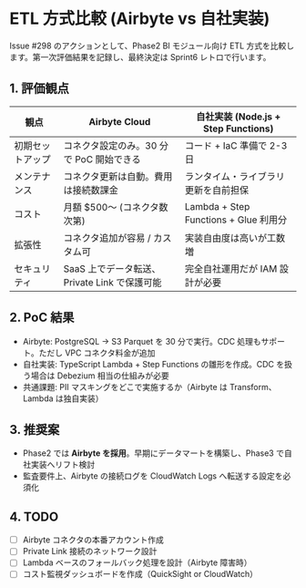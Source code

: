 # ETL 方式比較 (Airbyte vs 自社実装)

Issue #298 のアクションとして、Phase2 BI モジュール向け ETL 方式を比較します。第一次評価結果を記録し、最終決定は Sprint6 レトロで行います。

## 1. 評価観点
| 観点 | Airbyte Cloud | 自社実装 (Node.js + Step Functions) |
|------|---------------|--------------------------------------|
| 初期セットアップ | コネクタ設定のみ。30 分で PoC 開始できる | コード + IaC 準備で 2-3 日 |
| メンテナンス | コネクタ更新は自動。費用は接続数課金 | ランタイム・ライブラリ更新を自前担保 |
| コスト | 月額 $500〜 (コネクタ数次第) | Lambda + Step Functions + Glue 利用分 |
| 拡張性 | コネクタ追加が容易 / カスタム可 | 実装自由度は高いが工数増 |
| セキュリティ | SaaS 上でデータ転送、Private Link で保護可能 | 完全自社運用だが IAM 設計が必要 |

## 2. PoC 結果
- Airbyte: PostgreSQL → S3 Parquet を 30 分で実行。CDC 処理もサポート。ただし VPC コネクタ料金が追加
- 自社実装: TypeScript Lambda + Step Functions の雛形を作成。CDC を扱う場合は Debezium 相当の仕組みが必要
- 共通課題: PII マスキングをどこで実施するか（Airbyte は Transform、Lambda は独自実装）

## 3. 推奨案
- Phase2 では **Airbyte を採用**。早期にデータマートを構築し、Phase3 で自社実装へリフト検討
- 監査要件上、Airbyte の接続ログを CloudWatch Logs へ転送する設定を必須化

## 4. TODO
- [ ] Airbyte コネクタの本番アカウント作成
- [ ] Private Link 接続のネットワーク設計
- [ ] Lambda ベースのフォールバック処理を設計（Airbyte 障害時）
- [ ] コスト監視ダッシュボードを作成（QuickSight or CloudWatch）
